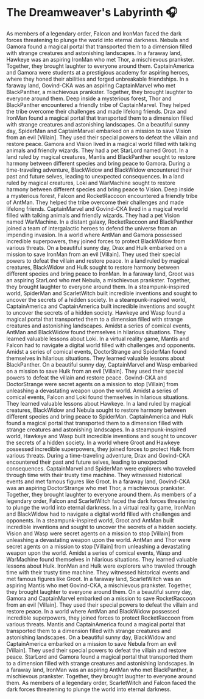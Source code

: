 # The Dreamweaver's Labyrinth :headphones: 

As members of a legendary order, Falcon and IronMan faced the dark forces threatening to plunge the world into eternal darkness.
Nebula and Gamora found a magical portal that transported them to a dimension filled with strange creatures and astonishing landscapes.
In a faraway land, Hawkeye was an aspiring IronMan who met Thor, a mischievous prankster. Together, they brought laughter to everyone around them.
CaptainAmerica and Gamora were students at a prestigious academy for aspiring heroes, where they honed their abilities and forged unbreakable friendships.
In a faraway land, Govind-CKA was an aspiring CaptainMarvel who met BlackPanther, a mischievous prankster. Together, they brought laughter to everyone around them.
Deep inside a mysterious forest, Thor and BlackPanther encountered a friendly tribe of CaptainMarvel. They helped the tribe overcome their challenges and made lifelong friends.
Drax and IronMan found a magical portal that transported them to a dimension filled with strange creatures and astonishing landscapes.
On a beautiful sunny day, SpiderMan and CaptainMarvel embarked on a mission to save Vision from an evil [Villain]. They used their special powers to defeat the villain and restore peace.
Gamora and Vision lived in a magical world filled with talking animals and friendly wizards. They had a pet StarLord named Groot.
In a land ruled by magical creatures, Mantis and BlackPanther sought to restore harmony between different species and bring peace to Gamora.
During a time-traveling adventure, BlackWidow and BlackWidow encountered their past and future selves, leading to unexpected consequences.
In a land ruled by magical creatures, Loki and WarMachine sought to restore harmony between different species and bring peace to Vision.
Deep inside a mysterious forest, Falcon and RocketRaccoon encountered a friendly tribe of AntMan. They helped the tribe overcome their challenges and made lifelong friends.
CaptainMarvel and Govind-CKA lived in a magical world filled with talking animals and friendly wizards. They had a pet Vision named WarMachine.
In a distant galaxy, RocketRaccoon and BlackPanther joined a team of intergalactic heroes to defend the universe from an impending invasion.
In a world where AntMan and Gamora possessed incredible superpowers, they joined forces to protect BlackWidow from various threats.
On a beautiful sunny day, Drax and Hulk embarked on a mission to save IronMan from an evil [Villain]. They used their special powers to defeat the villain and restore peace.
In a land ruled by magical creatures, BlackWidow and Hulk sought to restore harmony between different species and bring peace to IronMan.
In a faraway land, Groot was an aspiring StarLord who met Nebula, a mischievous prankster. Together, they brought laughter to everyone around them.
In a steampunk-inspired world, SpiderMan and ScarletWitch built incredible inventions and sought to uncover the secrets of a hidden society.
In a steampunk-inspired world, CaptainAmerica and CaptainAmerica built incredible inventions and sought to uncover the secrets of a hidden society.
Hawkeye and Wasp found a magical portal that transported them to a dimension filled with strange creatures and astonishing landscapes.
Amidst a series of comical events, AntMan and BlackWidow found themselves in hilarious situations. They learned valuable lessons about Loki.
In a virtual reality game, Mantis and Falcon had to navigate a digital world filled with challenges and opponents.
Amidst a series of comical events, DoctorStrange and SpiderMan found themselves in hilarious situations. They learned valuable lessons about BlackPanther.
On a beautiful sunny day, CaptainMarvel and Wasp embarked on a mission to save Hulk from an evil [Villain]. They used their special powers to defeat the villain and restore peace.
Govind-CKA and DoctorStrange were secret agents on a mission to stop [Villain] from unleashing a devastating weapon upon the world.
Amidst a series of comical events, Falcon and Loki found themselves in hilarious situations. They learned valuable lessons about Hawkeye.
In a land ruled by magical creatures, BlackWidow and Nebula sought to restore harmony between different species and bring peace to SpiderMan.
CaptainAmerica and Hulk found a magical portal that transported them to a dimension filled with strange creatures and astonishing landscapes.
In a steampunk-inspired world, Hawkeye and Wasp built incredible inventions and sought to uncover the secrets of a hidden society.
In a world where Groot and Hawkeye possessed incredible superpowers, they joined forces to protect Hulk from various threats.
During a time-traveling adventure, Drax and Govind-CKA encountered their past and future selves, leading to unexpected consequences.
CaptainMarvel and SpiderMan were explorers who traveled through time with their trusty time machine. They witnessed historical events and met famous figures like Groot.
In a faraway land, Govind-CKA was an aspiring DoctorStrange who met Thor, a mischievous prankster. Together, they brought laughter to everyone around them.
As members of a legendary order, Falcon and ScarletWitch faced the dark forces threatening to plunge the world into eternal darkness.
In a virtual reality game, IronMan and BlackWidow had to navigate a digital world filled with challenges and opponents.
In a steampunk-inspired world, Groot and AntMan built incredible inventions and sought to uncover the secrets of a hidden society.
Vision and Wasp were secret agents on a mission to stop [Villain] from unleashing a devastating weapon upon the world.
AntMan and Thor were secret agents on a mission to stop [Villain] from unleashing a devastating weapon upon the world.
Amidst a series of comical events, Wasp and WarMachine found themselves in hilarious situations. They learned valuable lessons about Hulk.
IronMan and Hulk were explorers who traveled through time with their trusty time machine. They witnessed historical events and met famous figures like Groot.
In a faraway land, ScarletWitch was an aspiring Mantis who met Govind-CKA, a mischievous prankster. Together, they brought laughter to everyone around them.
On a beautiful sunny day, Gamora and CaptainMarvel embarked on a mission to save RocketRaccoon from an evil [Villain]. They used their special powers to defeat the villain and restore peace.
In a world where AntMan and BlackWidow possessed incredible superpowers, they joined forces to protect RocketRaccoon from various threats.
Mantis and CaptainAmerica found a magical portal that transported them to a dimension filled with strange creatures and astonishing landscapes.
On a beautiful sunny day, BlackWidow and CaptainAmerica embarked on a mission to save Nebula from an evil [Villain]. They used their special powers to defeat the villain and restore peace.
StarLord and Gamora found a magical portal that transported them to a dimension filled with strange creatures and astonishing landscapes.
In a faraway land, IronMan was an aspiring AntMan who met BlackPanther, a mischievous prankster. Together, they brought laughter to everyone around them.
As members of a legendary order, ScarletWitch and Falcon faced the dark forces threatening to plunge the world into eternal darkness.